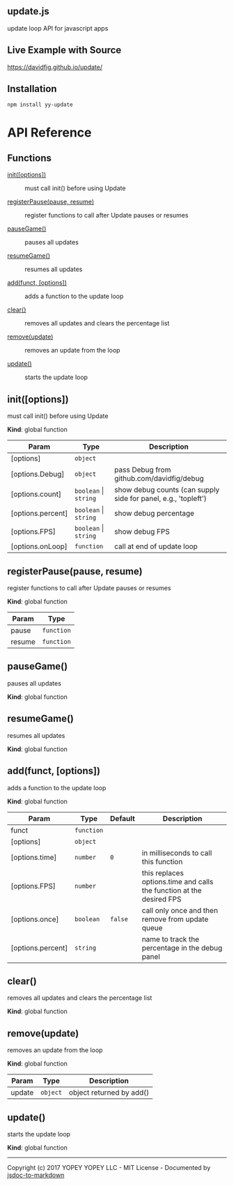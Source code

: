 ## update.js
update loop API for javascript apps

## Live Example with Source
https://davidfig.github.io/update/

## Installation

    npm install yy-update

# API Reference
## Functions

<dl>
<dt><a href="#init">init([options])</a></dt>
<dd><p>must call init() before using Update</p>
</dd>
<dt><a href="#registerPause">registerPause(pause, resume)</a></dt>
<dd><p>register functions to call after Update pauses or resumes</p>
</dd>
<dt><a href="#pauseGame">pauseGame()</a></dt>
<dd><p>pauses all updates</p>
</dd>
<dt><a href="#resumeGame">resumeGame()</a></dt>
<dd><p>resumes all updates</p>
</dd>
<dt><a href="#add">add(funct, [options])</a></dt>
<dd><p>adds a function to the update loop</p>
</dd>
<dt><a href="#clear">clear()</a></dt>
<dd><p>removes all updates and clears the percentage list</p>
</dd>
<dt><a href="#remove">remove(update)</a></dt>
<dd><p>removes an update from the loop</p>
</dd>
<dt><a href="#update">update()</a></dt>
<dd><p>starts the update loop</p>
</dd>
</dl>

<a name="init"></a>

## init([options])
must call init() before using Update

**Kind**: global function  

| Param | Type | Description |
| --- | --- | --- |
| [options] | <code>object</code> |  |
| [options.Debug] | <code>object</code> | pass Debug from github.com/davidfig/debug |
| [options.count] | <code>boolean</code> &#124; <code>string</code> | show debug counts (can supply side for panel, e.g., 'topleft') |
| [options.percent] | <code>boolean</code> &#124; <code>string</code> | show debug percentage |
| [options.FPS] | <code>boolean</code> &#124; <code>string</code> | show debug FPS |
| [options.onLoop] | <code>function</code> | call at end of update loop |

<a name="registerPause"></a>

## registerPause(pause, resume)
register functions to call after Update pauses or resumes

**Kind**: global function  

| Param | Type |
| --- | --- |
| pause | <code>function</code> | 
| resume | <code>function</code> | 

<a name="pauseGame"></a>

## pauseGame()
pauses all updates

**Kind**: global function  
<a name="resumeGame"></a>

## resumeGame()
resumes all updates

**Kind**: global function  
<a name="add"></a>

## add(funct, [options])
adds a function to the update loop

**Kind**: global function  

| Param | Type | Default | Description |
| --- | --- | --- | --- |
| funct | <code>function</code> |  |  |
| [options] | <code>object</code> |  |  |
| [options.time] | <code>number</code> | <code>0</code> | in milliseconds to call this function |
| [options.FPS] | <code>number</code> |  | this replaces options.time and calls the function at the desired FPS |
| [options.once] | <code>boolean</code> | <code>false</code> | call only once and then remove from update queue |
| [options.percent] | <code>string</code> |  | name to track the percentage in the debug panel |

<a name="clear"></a>

## clear()
removes all updates and clears the percentage list

**Kind**: global function  
<a name="remove"></a>

## remove(update)
removes an update from the loop

**Kind**: global function  

| Param | Type | Description |
| --- | --- | --- |
| update | <code>object</code> | object returned by add() |

<a name="update"></a>

## update()
starts the update loop

**Kind**: global function  

* * *

Copyright (c) 2017 YOPEY YOPEY LLC - MIT License - Documented by [jsdoc-to-markdown](https://github.com/75lb/jsdoc-to-markdown)